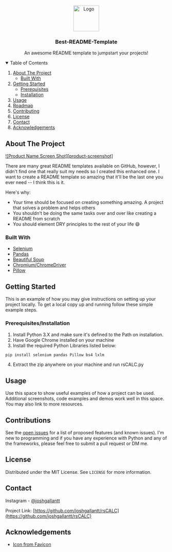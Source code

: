 <!-- PROJECT SHIELDS -->
<!--
*** I'm using markdown "reference style" links for readability.
*** Reference links are enclosed in brackets [ ] instead of parentheses ( ).
*** See the bottom of this document for the declaration of the reference variables
*** for contributors-url, forks-url, etc. This is an optional, concise syntax you may use.
*** https://www.markdownguide.org/basic-syntax/#reference-style-links
-->

<!-- PROJECT LOGO -->
<br />
<p align="center">
  <a href="https://github.com/joshgallantt/rsCALC">
    <img src="images/logo.png" alt="Logo" width="80" height="80">
  </a>

  <h3 align="center">Best-README-Template</h3>

  <p align="center">
    An awesome README template to jumpstart your projects!
    <br />
  </p>
</p>


<!-- TABLE OF CONTENTS -->
<details open="open">
  <summary>Table of Contents</summary>
  <ol>
    <li>
      <a href="#about-the-project">About The Project</a>
      <ul>
        <li><a href="#built-with">Built With</a></li>
      </ul>
    </li>
    <li>
      <a href="#getting-started">Getting Started</a>
      <ul>
        <li><a href="#prerequisites">Prerequisites</a></li>
        <li><a href="#installation">Installation</a></li>
      </ul>
    </li>
    <li><a href="#usage">Usage</a></li>
    <li><a href="#roadmap">Roadmap</a></li>
    <li><a href="#contributing">Contributing</a></li>
    <li><a href="#license">License</a></li>
    <li><a href="#contact">Contact</a></li>
    <li><a href="#acknowledgements">Acknowledgements</a></li>
  </ol>
</details>


<!-- ABOUT THE PROJECT -->
## About The Project

[![Product Name Screen Shot][product-screenshot]](https://example.com)

There are many great README templates available on GitHub, however, I didn't find one that really suit my needs so I created this enhanced one. I want to create a README template so amazing that it'll be the last one you ever need -- I think this is it.

Here's why:
* Your time should be focused on creating something amazing. A project that solves a problem and helps others
* You shouldn't be doing the same tasks over and over like creating a README from scratch
* You should element DRY principles to the rest of your life :smile:

### Built With

* [Selenium](https://github.com/SeleniumHQ/Selenium)
* [Pandas](https://pandas.pydata.org/)
* [Beautiful Soup](https://www.crummy.com/software/BeautifulSoup/bs4/doc/)
* [Chromium/ChromeDriver](https://chromedriver.chromium.org/)
* [Pillow](https://python-pillow.org/)



<!-- GETTING STARTED -->
## Getting Started

This is an example of how you may give instructions on setting up your project locally.
To get a local copy up and running follow these simple example steps.

### Prerequisites/Installation

1. Install Python 3.X and make sure it's defined to the Path on installation.
2. Have Google Chrome installed on your machine
3. Install the required Python Libraries listed below:

  ```sh
  pip install selenium pandas Pillow bs4 lxlm
  ```
4. Extract the zip anywhere on your machine and run rsCALC.py

<!-- USAGE EXAMPLES -->
## Usage

Use this space to show useful examples of how a project can be used. Additional screenshots, code examples and demos work well in this space. You may also link to more resources.


<!-- CONTRIBUTIONS -->
## Contributions

See the [open issues](https://github.com/joshgallantt/rsCALC/issues) for a list of proposed features (and known issues). I'm new to programming and if you have any experience with Python and any of the frameworks, please feel free to submit a pull request or DM me.

<!-- LICENSE -->
## License

Distributed under the MIT License. See `LICENSE` for more information.

<!-- CONTACT -->
## Contact

Instagram - [@joshgallantt](https://instagram.com/joshgallantt)

Project Link: [https://github.com/joshgallantt/rsCALC](https://github.com/joshgallantt/rsCALC)

<!-- ACKNOWLEDGEMENTS -->
## Acknowledgements
* [Icon from Favicon](https://www.flaticon.com/free-icon/dress_1785255?term=dress&page=1&position=2&page=1&position=2&related_id=1785255&origin=search)



